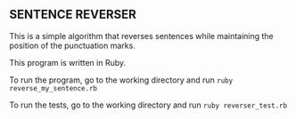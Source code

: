 ## SENTENCE REVERSER

This is a simple algorithm that reverses sentences while maintaining the position of the punctuation marks.

This program is written in Ruby.

To run the program, go to the working directory and run `ruby reverse_my_sentence.rb`

To run the tests, go to the working directory and run `ruby reverser_test.rb`
